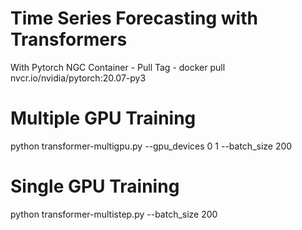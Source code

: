 # Time Series Forecasting with Transformers
With Pytorch NGC Container - Pull Tag - docker pull nvcr.io/nvidia/pytorch:20.07-py3

# Multiple GPU Training
python transformer-multigpu.py --gpu_devices 0 1 --batch_size 200

# Single GPU Training
python transformer-multistep.py --batch_size 200


